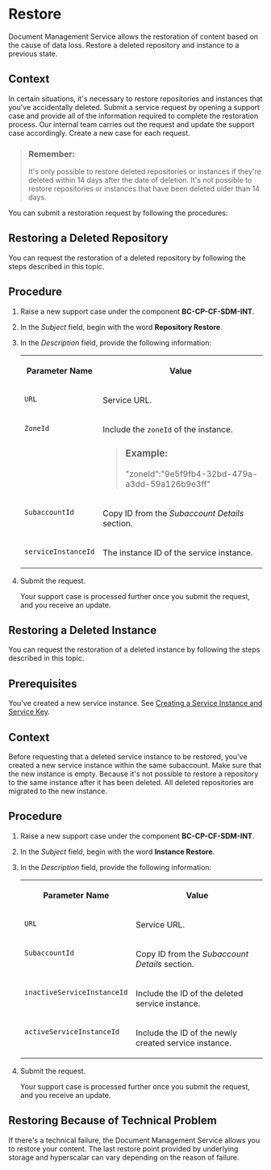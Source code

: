 <!-- loio4038cf96fd58486bb39d7e7553823015 -->

# Restore

Document Management Service allows the restoration of content based on the cause of data loss. Restore a deleted repository and instance to a previous state.



## Context

In certain situations, it's necessary to restore repositories and instances that you've accidentally deleted. Submit a service request by opening a support case and provide all of the information required to complete the restoration process. Our internal team carries out the request and update the support case accordingly. Create a new case for each request.

> ### Remember:  
> It's only possible to restore deleted repositories or instances if they're deleted within 14 days after the date of deletion. It's not possible to restore repositories or instances that have been deleted older than 14 days.

You can submit a restoration request by following the procedures:

<a name="task_nkc_kjd_fqb"/>

<!-- task\_nkc\_kjd\_fqb -->

## Restoring a Deleted Repository

You can request the restoration of a deleted repository by following the steps described in this topic.



<a name="task_nkc_kjd_fqb__steps_cym_qjd_fqb"/>

## Procedure

1.  Raise a new support case under the component **BC-CP-CF-SDM-INT**.

2.  In the *Subject* field, begin with the word **Repository Restore**.

3.  In the *Description* field, provide the following information:


    <table>
    <tr>
    <th valign="top">

    Parameter Name


    
    </th>
    <th valign="top">

    Value


    
    </th>
    </tr>
    <tr>
    <td valign="top">
    
    `URL`


    
    </td>
    <td valign="top">
    
    Service URL.


    
    </td>
    </tr>
    <tr>
    <td valign="top">
    
    `ZoneId`


    
    </td>
    <td valign="top">
    
    Include the `zoneId` of the instance.

    > ### Example:  
    > "zoneId":"9e5f9fb4-32bd-479a-a3dd-59a126b9e3ff"


    
    </td>
    </tr>
    <tr>
    <td valign="top">
    
    `SubaccountId`


    
    </td>
    <td valign="top">
    
    Copy ID from the *Subaccount Details* section.


    
    </td>
    </tr>
    <tr>
    <td valign="top">
    
    `serviceInstanceId`


    
    </td>
    <td valign="top">
    
    The instance ID of the service instance.


    
    </td>
    </tr>
    </table>
    
4.  Submit the request.

    Your support case is processed further once you submit the request, and you receive an update.


<a name="task_hkc_ckd_fqb"/>

<!-- task\_hkc\_ckd\_fqb -->

## Restoring a Deleted Instance

You can request the restoration of a deleted instance by following the steps described in this topic.



<a name="task_hkc_ckd_fqb__prereq_tkg_nvd_fqb"/>

## Prerequisites

You've created a new service instance. See [Creating a Service Instance and Service Key](../integration-option-guide/creating-a-service-instance-and-service-key-fe7f1e5.md).



<a name="task_hkc_ckd_fqb__context_nkd_dwd_fqb"/>

## Context

Before requesting that a deleted service instance to be restored, you've created a new service instance within the same subaccount. Make sure that the new instance is empty. Because it's not possible to restore a repository to the same instance after it has been deleted. All deleted repositories are migrated to the new instance.



<a name="task_hkc_ckd_fqb__steps_ikc_ckd_fqb"/>

## Procedure

1.  Raise a new support case under the component **BC-CP-CF-SDM-INT**.

2.  In the *Subject* field, begin with the word **Instance Restore**.

3.  In the *Description* field, provide the following information:


    <table>
    <tr>
    <th valign="top">

    Parameter Name


    
    </th>
    <th valign="top">

    Value


    
    </th>
    </tr>
    <tr>
    <td valign="top">
    
    `URL`


    
    </td>
    <td valign="top">
    
    Service URL.


    
    </td>
    </tr>
    <tr>
    <td valign="top">
    
    `SubaccountId`


    
    </td>
    <td valign="top">
    
    Copy ID from the *Subaccount Details* section.


    
    </td>
    </tr>
    <tr>
    <td valign="top">
    
    `inactiveServiceInstanceId`


    
    </td>
    <td valign="top">
    
    Include the ID of the deleted service instance.


    
    </td>
    </tr>
    <tr>
    <td valign="top">
    
    `activeServiceInstanceId`


    
    </td>
    <td valign="top">
    
    Include the ID of the newly created service instance.


    
    </td>
    </tr>
    </table>
    
4.  Submit the request.

    Your support case is processed further once you submit the request, and you receive an update.


<a name="task_wqh_wjv_5qb"/>

<!-- task\_wqh\_wjv\_5qb -->

## Restoring Because of Technical Problem

If there's a technical failure, the Document Management Service allows you to restore your content. The last restore point provided by underlying storage and hyperscalar can vary depending on the reason of failure.

